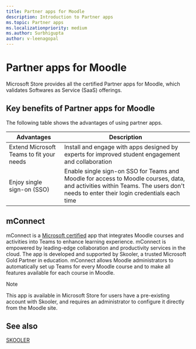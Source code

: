 ```yaml
---
title: Partner apps for Moodle
description: Introduction to Partner apps
ms.topic: Partner apps
ms.localizationpriority: medium
ms.author: Surbhigupta
author: v-leenagopal
---
```


# Partner apps for Moodle

Microsoft Store provides all the certified Partner apps for Moodle, which validates Softwares as Service (SaaS) offerings.

## Key benefits of Partner apps for Moodle

The following table shows the advantages of using partner apps.

|Advantages| Description|
|----------|------------|
|Extend Microsoft Teams to fit your needs| Install and engage with apps designed by experts for improved student engagement and collaboration|
|Enjoy single sign-on (SSO)| Enable single sign-on SSO for Teams and Moodle for access to Moodle courses, data, and activities within Teams. The users don't needs to enter their login credentials each time|

## mConnect

mConnect is a [Microsoft certified](/microsoft-365-app-certification/teams/teams-apps) app that integrates Moodle courses and activities into Teams to enhance learning experience. mConnect is empowered by leading-edge collaboration and productivity services in the cloud. The app is developed and supported by Skooler, a trusted Microsoft Gold Partner in education. mConnect allows Moodle administrators to automatically set up Teams for every Moodle course and to make all features available for each course in Moodle.

>[!NOTE]
>This app is available in Microsoft Store for users have a pre-existing account with Skooler, and requires an administrator to configure it directly from the Moodle site.
  
<!-- Watch the following video to understand how to get started with mConnect and Teams: -->

<!-- > [!VIDEO unavailable] -->

## See also

[SKOOLER](https://skooler.com/mconnect/how-to/)